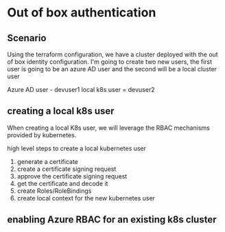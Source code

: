 # Out of box authentication 

## Scenario 
Using the terraform configuration, we have a cluster deployed with the out of box identity configuration. I'm going to create two new users, the first user is going to be an azure AD user and the second will be a local cluster user 

Azure AD user - devuser1
local k8s user = devuser2 

## creating a local k8s user
When creating a local K8s user, we will leverage the RBAC mechanisms provided by kubernetes. 

high level steps to create a local kubernetes user 
1. generate a certificate 
2. create a certificate signing request 
3. approve the certificate signing request 
4. get the certificate and decode it 
5. create Roles/RoleBindings 
6. create local context for the new kubernetes user 


## enabling Azure RBAC for an existing k8s cluster 


